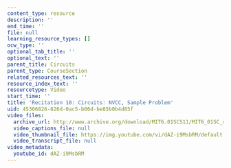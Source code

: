 ```yaml
---
content_type: resource
description: ''
end_time: ''
file: null
learning_resource_types: []
ocw_type: ''
optional_tab_title: ''
optional_text: ''
parent_title: Circuits
parent_type: CourseSection
related_resources_text: ''
resource_index_text: ''
resourcetype: Video
start_time: ''
title: 'Recitation 10: Circuits: NVCC, Sample Problem'
uid: 45306826-826d-0ac5-b06d-be85b0b4d85f
video_files:
  archive_url: http://www.archive.org/download/MIT6.01SCS11/MIT6_01SC_rec10_300k.mp4
  video_captions_file: null
  video_thumbnail_file: https://img.youtube.com/vi/dAZ-i9MsbRM/default.jpg
  video_transcript_file: null
video_metadata:
  youtube_id: dAZ-i9MsbRM
---
```

